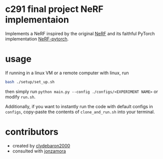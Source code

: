 # c291 final project NeRF implementaion

Implements a NeRF inspired by the original [NeRF](https://github.com/bmild/nerf) and its faithful PyTorch implementation [NeRF-pytorch](https://github.com/yenchenlin/nerf-pytorch).

# usage
If running in a linux VM or a remote computer with linux, run
```bash
bash ./setup/set_up.sh
```
then simply run `python main.py --config ./configs/<EXPERIMENT NAME>` or modify `run.sh`.

Additionally, if you want to instantly run the code with default configs in `configs`, copy-paste the contents of `clone_and_run.sh` into your terminal.

# contributors 
- created by [clydebaron2000](https://github.com/clydebaron2000)
- consulted with [jonzamora](https://github.com/jonzamora)